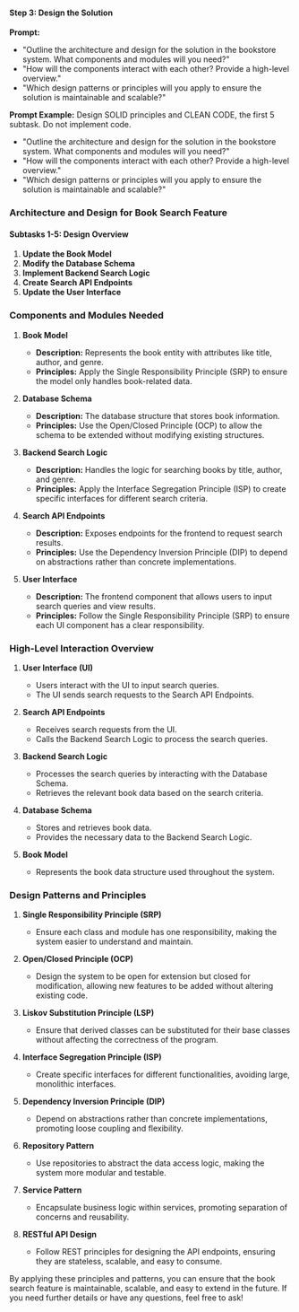 #### Step 3: Design the Solution
**Prompt:**
- "Outline the architecture and design for the solution in the bookstore system. What components and modules will you need?"
- "How will the components interact with each other? Provide a high-level overview."
- "Which design patterns or principles will you apply to ensure the solution is maintainable and scalable?"

**Prompt Example:**
Design SOLID principles and CLEAN CODE, the first 5 subtask. Do not implement code.
- "Outline the architecture and design for the solution in the bookstore system. What components and modules will you need?"
- "How will the components interact with each other? Provide a high-level overview."
- "Which design patterns or principles will you apply to ensure the solution is maintainable and scalable?"

### Architecture and Design for Book Search Feature

#### Subtasks 1-5: Design Overview

1. **Update the Book Model**
2. **Modify the Database Schema**
3. **Implement Backend Search Logic**
4. **Create Search API Endpoints**
5. **Update the User Interface**

### Components and Modules Needed

1. **Book Model**
   - **Description:** Represents the book entity with attributes like title, author, and genre.
   - **Principles:** Apply the Single Responsibility Principle (SRP) to ensure the model only handles book-related data.

2. **Database Schema**
   - **Description:** The database structure that stores book information.
   - **Principles:** Use the Open/Closed Principle (OCP) to allow the schema to be extended without modifying existing structures.

3. **Backend Search Logic**
   - **Description:** Handles the logic for searching books by title, author, and genre.
   - **Principles:** Apply the Interface Segregation Principle (ISP) to create specific interfaces for different search criteria.

4. **Search API Endpoints**
   - **Description:** Exposes endpoints for the frontend to request search results.
   - **Principles:** Use the Dependency Inversion Principle (DIP) to depend on abstractions rather than concrete implementations.

5. **User Interface**
   - **Description:** The frontend component that allows users to input search queries and view results.
   - **Principles:** Follow the Single Responsibility Principle (SRP) to ensure each UI component has a clear responsibility.

### High-Level Interaction Overview

1. **User Interface (UI)**
   - Users interact with the UI to input search queries.
   - The UI sends search requests to the Search API Endpoints.

2. **Search API Endpoints**
   - Receives search requests from the UI.
   - Calls the Backend Search Logic to process the search queries.

3. **Backend Search Logic**
   - Processes the search queries by interacting with the Database Schema.
   - Retrieves the relevant book data based on the search criteria.

4. **Database Schema**
   - Stores and retrieves book data.
   - Provides the necessary data to the Backend Search Logic.

5. **Book Model**
   - Represents the book data structure used throughout the system.

### Design Patterns and Principles

1. **Single Responsibility Principle (SRP)**
   - Ensure each class and module has one responsibility, making the system easier to understand and maintain.

2. **Open/Closed Principle (OCP)**
   - Design the system to be open for extension but closed for modification, allowing new features to be added without altering existing code.

3. **Liskov Substitution Principle (LSP)**
   - Ensure that derived classes can be substituted for their base classes without affecting the correctness of the program.

4. **Interface Segregation Principle (ISP)**
   - Create specific interfaces for different functionalities, avoiding large, monolithic interfaces.

5. **Dependency Inversion Principle (DIP)**
   - Depend on abstractions rather than concrete implementations, promoting loose coupling and flexibility.

6. **Repository Pattern**
   - Use repositories to abstract the data access logic, making the system more modular and testable.

7. **Service Pattern**
   - Encapsulate business logic within services, promoting separation of concerns and reusability.

8. **RESTful API Design**
   - Follow REST principles for designing the API endpoints, ensuring they are stateless, scalable, and easy to consume.

By applying these principles and patterns, you can ensure that the book search feature is maintainable, scalable, and easy to extend in the future. If you need further details or have any questions, feel free to ask!